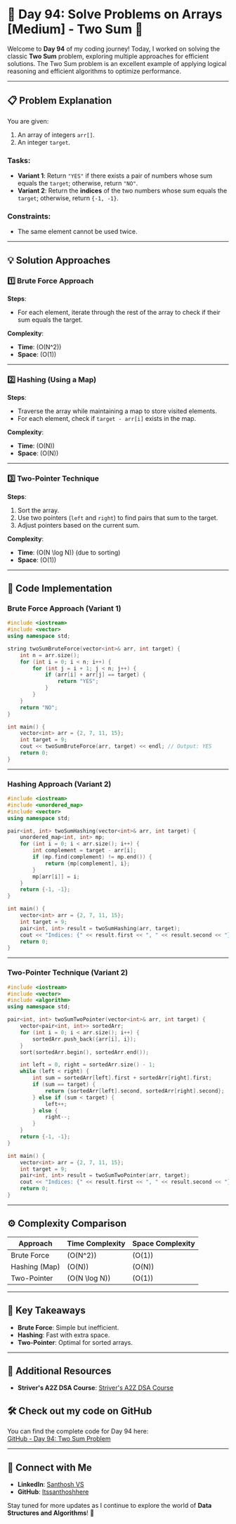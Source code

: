 # 🚀 Day 94: Solve Problems on Arrays [Medium] - Two Sum 🚀

Welcome to **Day 94** of my coding journey! Today, I worked on solving the classic **Two Sum** problem, exploring multiple approaches for efficient solutions. The Two Sum problem is an excellent example of applying logical reasoning and efficient algorithms to optimize performance.

---

## 📋 Problem Explanation

You are given:
1. An array of integers `arr[]`.
2. An integer `target`.

### Tasks:
- **Variant 1**: Return `"YES"` if there exists a pair of numbers whose sum equals the `target`; otherwise, return `"NO"`.
- **Variant 2**: Return the **indices** of the two numbers whose sum equals the `target`; otherwise, return `{-1, -1}`.

### Constraints:
- The same element cannot be used twice.

---

## 💡 Solution Approaches

### 1️⃣ Brute Force Approach  
**Steps**:
- For each element, iterate through the rest of the array to check if their sum equals the target.
  
**Complexity**:  
- **Time**: \(O(N^2)\)  
- **Space**: \(O(1)\)  

---

### 2️⃣ Hashing (Using a Map)
**Steps**:
- Traverse the array while maintaining a map to store visited elements.  
- For each element, check if `target - arr[i]` exists in the map.

**Complexity**:  
- **Time**: \(O(N)\)  
- **Space**: \(O(N)\)  

---

### 3️⃣ Two-Pointer Technique
**Steps**:
1. Sort the array.  
2. Use two pointers (`left` and `right`) to find pairs that sum to the target.  
3. Adjust pointers based on the current sum.

**Complexity**:  
- **Time**: \(O(N \log N)\) (due to sorting)  
- **Space**: \(O(1)\)

---

## 📌 Code Implementation

### Brute Force Approach (Variant 1)

```cpp
#include <iostream>
#include <vector>
using namespace std;

string twoSumBruteForce(vector<int>& arr, int target) {
    int n = arr.size();
    for (int i = 0; i < n; i++) {
        for (int j = i + 1; j < n; j++) {
            if (arr[i] + arr[j] == target) {
                return "YES";
            }
        }
    }
    return "NO";
}

int main() {
    vector<int> arr = {2, 7, 11, 15};
    int target = 9;
    cout << twoSumBruteForce(arr, target) << endl; // Output: YES
    return 0;
}
```

---

### Hashing Approach (Variant 2)

```cpp
#include <iostream>
#include <unordered_map>
#include <vector>
using namespace std;

pair<int, int> twoSumHashing(vector<int>& arr, int target) {
    unordered_map<int, int> mp;
    for (int i = 0; i < arr.size(); i++) {
        int complement = target - arr[i];
        if (mp.find(complement) != mp.end()) {
            return {mp[complement], i};
        }
        mp[arr[i]] = i;
    }
    return {-1, -1};
}

int main() {
    vector<int> arr = {2, 7, 11, 15};
    int target = 9;
    pair<int, int> result = twoSumHashing(arr, target);
    cout << "Indices: {" << result.first << ", " << result.second << "}" << endl;
    return 0;
}
```

---

### Two-Pointer Technique (Variant 2)

```cpp
#include <iostream>
#include <vector>
#include <algorithm>
using namespace std;

pair<int, int> twoSumTwoPointer(vector<int>& arr, int target) {
    vector<pair<int, int>> sortedArr;
    for (int i = 0; i < arr.size(); i++) {
        sortedArr.push_back({arr[i], i});
    }
    sort(sortedArr.begin(), sortedArr.end());

    int left = 0, right = sortedArr.size() - 1;
    while (left < right) {
        int sum = sortedArr[left].first + sortedArr[right].first;
        if (sum == target) {
            return {sortedArr[left].second, sortedArr[right].second};
        } else if (sum < target) {
            left++;
        } else {
            right--;
        }
    }
    return {-1, -1};
}

int main() {
    vector<int> arr = {2, 7, 11, 15};
    int target = 9;
    pair<int, int> result = twoSumTwoPointer(arr, target);
    cout << "Indices: {" << result.first << ", " << result.second << "}" << endl;
    return 0;
}
```

---

## ⚙️ Complexity Comparison

| Approach            | Time Complexity | Space Complexity |
|---------------------|----------------|------------------|
| Brute Force         | \(O(N^2)\)     | \(O(1)\)         |
| Hashing (Map)       | \(O(N)\)       | \(O(N)\)         |
| Two-Pointer         | \(O(N \log N)\)| \(O(1)\)         |

---

## 🧩 Key Takeaways
- **Brute Force**: Simple but inefficient.  
- **Hashing**: Fast with extra space.  
- **Two-Pointer**: Optimal for sorted arrays.

---

## 🔗 Additional Resources
- **Striver's A2Z DSA Course**: [Striver's A2Z DSA Course](https://takeuforward.org/strivers-a2z-dsa-course/strivers-a2z-dsa-course-sheet-2)

## 🛠️ Check out my code on GitHub
You can find the complete code for Day 94 here:  
[GitHub - Day 94: Two Sum Problem](https://github.com/Itssanthoshhere/Data-Structures-and-Algorithms/blob/main/C%2B%2B%20with%20DSA-learning-journey/Day94%20-%20Solve%20Problems%20on%20Arrays%20%5BMedium%5D%20-%202Sum%20Problem/2Sum_Problem.cpp)

---

## 🔗 Connect with Me
- **LinkedIn**: [Santhosh VS](https://www.linkedin.com/in/thesanthoshvs/)  
- **GitHub**: [Itssanthoshhere](https://github.com/Itssanthoshhere)  

Stay tuned for more updates as I continue to explore the world of **Data Structures and Algorithms**! 🚀
